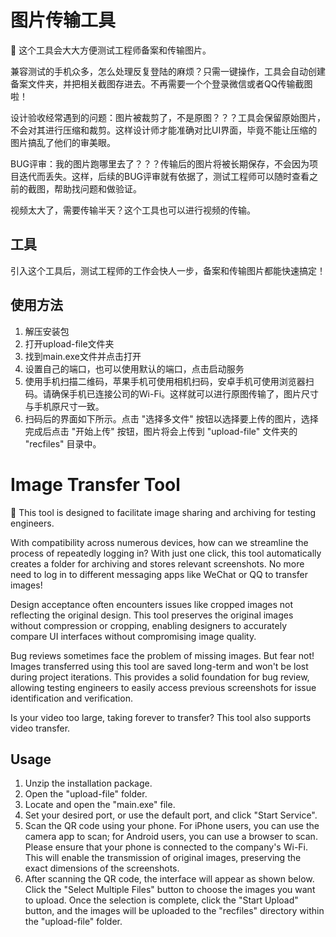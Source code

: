 

# 图片传输工具

👀 这个工具会大大方便测试工程师备案和传输图片。

兼容测试的手机众多，怎么处理反复登陆的麻烦？只需一键操作，工具会自动创建备案文件夹，并把相关截图存进去。不再需要一个个登录微信或者QQ传输截图啦！

设计验收经常遇到的问题：图片被裁剪了，不是原图？？？工具会保留原始图片，不会对其进行压缩和裁剪。这样设计师才能准确对比UI界面，毕竟不能让压缩的图片搞乱了他们的审美眼。

BUG评审：我的图片跑哪里去了？？？传输后的图片将被长期保存，不会因为项目迭代而丢失。这样，后续的BUG评审就有依据了，测试工程师可以随时查看之前的截图，帮助找问题和做验证。

视频太大了，需要传输半天？这个工具也可以进行视频的传输。

## 工具


引入这个工具后，测试工程师的工作会快人一步，备案和传输图片都能快速搞定！

## 使用方法

1. 解压安装包
2. 打开upload-file文件夹
3. 找到main.exe文件并点击打开
4. 设置自己的端口，也可以使用默认的端口，点击启动服务
5. 使用手机扫描二维码，苹果手机可使用相机扫码，安卓手机可使用浏览器扫码。请确保手机已连接公司的Wi-Fi。这样就可以进行原图传输了，图片尺寸与手机原尺寸一致。
6. 扫码后的界面如下所示。点击 "选择多文件" 按钮以选择要上传的图片，选择完成后点击 "开始上传" 按钮，图片将会上传到 "upload-file" 文件夹的 "recfiles" 目录中。

# Image Transfer Tool

👀 This tool is designed to facilitate image sharing and archiving for testing engineers.

With compatibility across numerous devices, how can we streamline the process of repeatedly logging in? With just one click, this tool automatically creates a folder for archiving and stores relevant screenshots. No more need to log in to different messaging apps like WeChat or QQ to transfer images!

Design acceptance often encounters issues like cropped images not reflecting the original design. This tool preserves the original images without compression or cropping, enabling designers to accurately compare UI interfaces without compromising image quality.

Bug reviews sometimes face the problem of missing images. But fear not! Images transferred using this tool are saved long-term and won't be lost during project iterations. This provides a solid foundation for bug review, allowing testing engineers to easily access previous screenshots for issue identification and verification.

Is your video too large, taking forever to transfer? This tool also supports video transfer.

## Usage

1. Unzip the installation package.
2. Open the "upload-file" folder.
3. Locate and open the "main.exe" file.
4. Set your desired port, or use the default port, and click "Start Service".
5. Scan the QR code using your phone. For iPhone users, you can use the camera app to scan; for Android users, you can use a browser to scan. Please ensure that your phone is connected to the company's Wi-Fi. This will enable the transmission of original images, preserving the exact dimensions of the screenshots.
6. After scanning the QR code, the interface will appear as shown below. Click the "Select Multiple Files" button to choose the images you want to upload. Once the selection is complete, click the "Start Upload" button, and the images will be uploaded to the "recfiles" directory within the "upload-file" folder.
